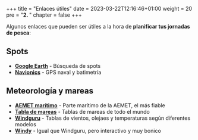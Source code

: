+++
title = "Enlaces útiles"
date = 2023-03-22T12:16:46+01:00
weight = 20
pre = "<b>2. </b>"
chapter = false
+++

Algunos enlaces que pueden ser útiles a la hora de **planificar tus jornadas de pesca**:

## Spots

- [**Google Earth**](https://earth.google.com/) - Búsqueda de spots
- [**Navionics**](https://webapp.navionics.com/) - GPS naval y batimetría

## Meteorología y mareas

- [**AEMET marítimo**](https://www.aemet.es/es/eltiempo/prediccion/maritima) - Parte marítimo de la AEMET, el más fiable
- [**Tabla de mareas**](https://tablademareas.com/) - Tablas de mareas de todo el mundo
- [**Windguru**](https://www.windguru.cz/48823) - Tablas de vientos, olejaes y temperaturas según diferentes modelos
- [**Windy**](https://www.windy.com/?38.007,-1.150,5) - Igual que Windguru, pero interactivo y muy bonico
